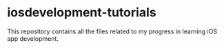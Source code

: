 # iosdevelopment-tutorials
This repository contains all the files related to my progress in learning iOS app development.
